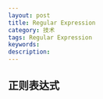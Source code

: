 ```yaml
---
layout: post
title: Regular Expression
category: 技术
tags: Regular Expression
keywords: 
description: 
---
```


## 正则表达式
```



```
